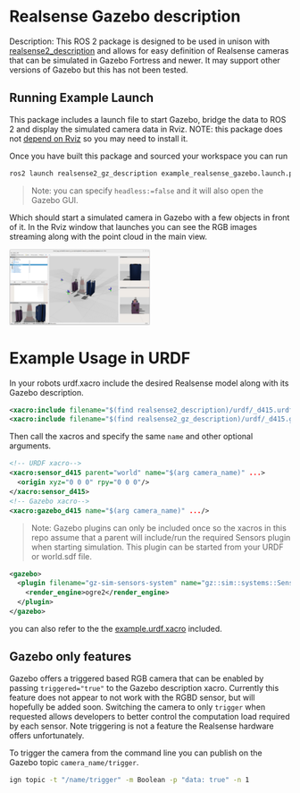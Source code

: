# Realsense Gazebo description

Description: This ROS 2 package is designed to be used in unison with [realsense2_description](https://github.com/IntelRealSense/realsense-ros/tree/ros2-master/realsense2_description) and allows for easy definition of Realsense cameras that can be simulated in Gazebo Fortress and newer. It may support other versions of Gazebo but this has not been tested.

## Running Example Launch

This package includes a launch file to start Gazebo, bridge the data to ROS 2 and display the simulated camera data in Rviz.
NOTE: this package does not [depend on Rviz](package.xml#L16) so you may need to install it.

Once you have built this package and sourced your workspace you can run
```bash
ros2 launch realsense2_gz_description example_realsense_gazebo.launch.py
```

> Note: you can specify `headless:=false` and it will also open the Gazebo GUI.

Which should start a simulated camera in Gazebo with a few objects in front of it. In the Rviz window that launches you can see the RGB images streaming along with the point cloud in the main view.

<img src="../doc/realsense_gazebo.png"  width="50%" >


# Example Usage in URDF

In your robots urdf.xacro include the desired Realsense model along with its Gazebo description.
```xml
<xacro:include filename="$(find realsense2_description)/urdf/_d415.urdf.xacro" />
<xacro:include filename="$(find realsense2_gz_description)/urdf/_d415.gazebo.xacro" />

```
Then call the xacros and specify the same `name` and other optional arguments.
```xml
<!-- URDF xacro-->
<xacro:sensor_d415 parent="world" name="$(arg camera_name)" ...>
  <origin xyz="0 0 0" rpy="0 0 0"/>
</xacro:sensor_d415>
<!-- Gazebo xacro-->
<xacro:gazebo_d415 name="$(arg camera_name)" .../>
```

> Note: Gazebo plugins can only be included once so the xacros in this repo assume that a parent will include/run the required Sensors plugin when starting simulation.
This plugin can be started from your URDF or world.sdf file.
```xml
<gazebo>
  <plugin filename="gz-sim-sensors-system" name="gz::sim::systems::Sensors">
    <render_engine>ogre2</render_engine>
  </plugin>
</gazebo>
```

you can also refer to the the [example.urdf.xacro](./urdf/example_d415_gazebo.urdf.xacro) included.

## Gazebo only features

Gazebo offers a triggered based RGB camera that can be enabled by passing `triggered="true"` to the Gazebo description xacro.
Currently this feature does not appear to not work with the RGBD sensor, but will hopefully be added soon.
Switching the camera to only `trigger` when requested allows developers to better control the computation load required by each sensor.
Note triggering is not a feature the Realsense hardware offers unfortunately.

To trigger the camera from the command line you can publish on the Gazebo topic `camera_name/trigger`.
```bash
ign topic -t "/name/trigger" -m Boolean -p "data: true" -n 1
```
